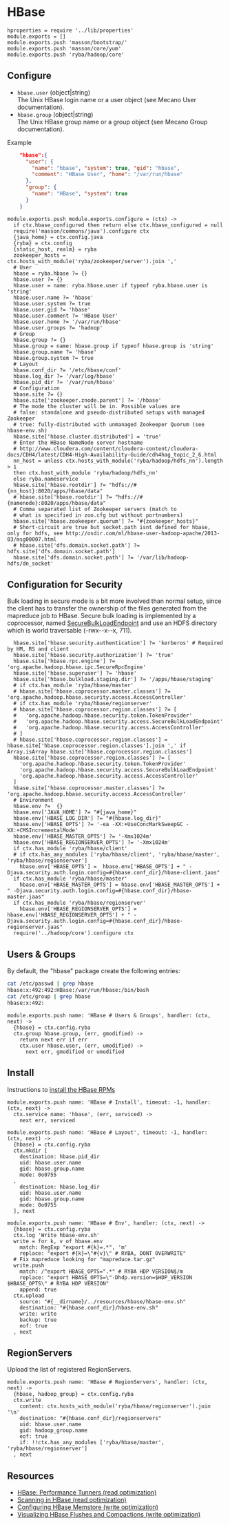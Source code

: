 
# HBase

    hproperties = require '../lib/properties'
    module.exports = []
    module.exports.push 'masson/bootstrap/'
    module.exports.push 'masson/core/yum'
    module.exports.push 'ryba/hadoop/core'

## Configure

*   `hbase.user` (object|string)   
    The Unix HBase login name or a user object (see Mecano User documentation).   
*   `hbase.group` (object|string)   
    The Unix HBase group name or a group object (see Mecano Group documentation).   

Example

```json
    "hbase":{
      "user": {
        "name": "hbase", "system": true, "gid": "hbase",
        "comment": "HBase User", "home": "/var/run/hbase"
      },
      "group": {
        "name": "HBase", "system": true
      }
    }
```

    module.exports.push module.exports.configure = (ctx) ->
      if ctx.hbase_configured then return else ctx.hbase_configured = null
      require('masson/commons/java').configure ctx
      {java_home} = ctx.config.java
      {ryba} = ctx.config
      {static_host, realm} = ryba
      zookeeper_hosts = ctx.hosts_with_module('ryba/zookeeper/server').join ','
      # User
      hbase = ryba.hbase ?= {}
      hbase.user ?= {}
      hbase.user = name: ryba.hbase.user if typeof ryba.hbase.user is 'string'
      hbase.user.name ?= 'hbase'
      hbase.user.system ?= true
      hbase.user.gid ?= 'hbase'
      hbase.user.comment ?= 'HBase User'
      hbase.user.home ?= '/var/run/hbase'
      hbase.user.groups ?= 'hadoop'
      # Group
      hbase.group ?= {}
      hbase.group = name: hbase.group if typeof hbase.group is 'string'
      hbase.group.name ?= 'hbase'
      hbase.group.system ?= true
      # Layout
      hbase.conf_dir ?= '/etc/hbase/conf'
      hbase.log_dir ?= '/var/log/hbase'
      hbase.pid_dir ?= '/var/run/hbase'
      # Configuration
      hbase.site ?= {}
      hbase.site['zookeeper.znode.parent'] ?= '/hbase'
      # The mode the cluster will be in. Possible values are
      # false: standalone and pseudo-distributed setups with managed Zookeeper
      # true: fully-distributed with unmanaged Zookeeper Quorum (see hbase-env.sh)
      hbase.site['hbase.cluster.distributed'] = 'true'
      # Enter the HBase NameNode server hostname
      # http://www.cloudera.com/content/cloudera-content/cloudera-docs/CDH4/latest/CDH4-High-Availability-Guide/cdh4hag_topic_2_6.html
      nn_host = unless ctx.hosts_with_module('ryba/hadoop/hdfs_nn').length > 1
      then ctx.host_with_module 'ryba/hadoop/hdfs_nn'
      else ryba.nameservice
      hbase.site['hbase.rootdir'] ?= "hdfs://#{nn_host}:8020/apps/hbase/data"
      # hbase.site['hbase.rootdir'] ?= "hdfs://#{namenode}:8020/apps/hbase/data"
      # Comma separated list of Zookeeper servers (match to
      # what is specified in zoo.cfg but without portnumbers)
      hbase.site['hbase.zookeeper.quorum'] ?= "#{zookeeper_hosts}"
      # Short-circuit are true but socket.path isnt defined for hbase, only for hdfs, see http://osdir.com/ml/hbase-user-hadoop-apache/2013-03/msg00007.html
      # hbase.site['dfs.domain.socket.path'] ?= hdfs.site['dfs.domain.socket.path']
      hbase.site['dfs.domain.socket.path'] ?= '/var/lib/hadoop-hdfs/dn_socket'


## Configuration for Security

Bulk loading in secure mode is a bit more involved than normal setup, since the
client has to transfer the ownership of the files generated from the mapreduce
job to HBase. Secure bulk loading is implemented by a coprocessor, named
[SecureBulkLoadEndpoint] and use an HDFS directory which is world traversable
(-rwx--x--x, 711).

      hbase.site['hbase.security.authentication'] ?= 'kerberos' # Required by HM, RS and client
      hbase.site['hbase.security.authorization'] ?= 'true'
      hbase.site['hbase.rpc.engine'] ?= 'org.apache.hadoop.hbase.ipc.SecureRpcEngine'
      hbase.site['hbase.superuser'] ?= 'hbase'
      hbase.site['hbase.bulkload.staging.dir'] ?= '/apps/hbase/staging'
      # if ctx.has_module 'ryba/hbase/master'
      # hbase.site['hbase.coprocessor.master.classes'] ?= 'org.apache.hadoop.hbase.security.access.AccessController'
      # if ctx.has_module 'ryba/hbase/regionserver'
      # hbase.site['hbase.coprocessor.region.classes'] ?= [
      #   'org.apache.hadoop.hbase.security.token.TokenProvider'
      #   'org.apache.hadoop.hbase.security.access.SecureBulkLoadEndpoint'
      #   'org.apache.hadoop.hbase.security.access.AccessController'
      # ]
      # hbase.site['hbase.coprocessor.region.classes'] = hbase.site['hbase.coprocessor.region.classes'].join ',' if Array.isArray hbase.site['hbase.coprocessor.region.classes']
      hbase.site['hbase.coprocessor.region.classes'] ?= [
        'org.apache.hadoop.hbase.security.token.TokenProvider'
        'org.apache.hadoop.hbase.security.access.SecureBulkLoadEndpoint'
        'org.apache.hadoop.hbase.security.access.AccessController'
      ]
      hbase.site['hbase.coprocessor.master.classes'] ?= 'org.apache.hadoop.hbase.security.access.AccessController'
      # Environment
      hbase.env ?=  {}
      hbase.env['JAVA_HOME'] ?= "#{java_home}"
      hbase.env['HBASE_LOG_DIR'] ?= "#{hbase.log_dir}"
      hbase.env['HBASE_OPTS'] ?= '-ea -XX:+UseConcMarkSweepGC -XX:+CMSIncrementalMode'
      hbase.env['HBASE_MASTER_OPTS'] ?= '-Xmx1024m'
      hbase.env['HBASE_REGIONSERVER_OPTS'] ?= '-Xmx1024m'
      if ctx.has_module 'ryba/hbase/client'
      # if ctx.has_any_modules ['ryba/hbase/client', 'ryba/hbase/master', 'ryba/hbase/regionserver']
        hbase.env['HBASE_OPTS'] =  hbase.env['HBASE_OPTS'] + " -Djava.security.auth.login.config=#{hbase.conf_dir}/hbase-client.jaas"
      if ctx.has_module 'ryba/hbase/master'
        hbase.env['HBASE_MASTER_OPTS'] = hbase.env['HBASE_MASTER_OPTS'] + " -Djava.security.auth.login.config=#{hbase.conf_dir}/hbase-master.jaas"
      if ctx.has_module 'ryba/hbase/regionserver'
        hbase.env['HBASE_REGIONSERVER_OPTS'] = hbase.env['HBASE_REGIONSERVER_OPTS'] + " -Djava.security.auth.login.config=#{hbase.conf_dir}/hbase-regionserver.jaas"
      require('../hadoop/core').configure ctx

## Users & Groups

By default, the "hbase" package create the following entries:

```bash
cat /etc/passwd | grep hbase
hbase:x:492:492:HBase:/var/run/hbase:/bin/bash
cat /etc/group | grep hbase
hbase:x:492:
```

    module.exports.push name: 'HBase # Users & Groups', handler: (ctx, next) ->
      {hbase} = ctx.config.ryba
      ctx.group hbase.group, (err, gmodified) ->
        return next err if err
        ctx.user hbase.user, (err, umodified) ->
          next err, gmodified or umodified

## Install

Instructions to [install the HBase RPMs](http://docs.hortonworks.com/HDPDocuments/HDP1/HDP-1.3.2/bk_installing_manually_book/content/rpm-chap9-1.html)

    module.exports.push name: 'HBase # Install', timeout: -1, handler: (ctx, next) ->
      ctx.service name: 'hbase', (err, serviced) ->
        next err, serviced

    module.exports.push name: 'HBase # Layout', timeout: -1, handler: (ctx, next) ->
      {hbase} = ctx.config.ryba
      ctx.mkdir [
        destination: hbase.pid_dir
        uid: hbase.user.name
        gid: hbase.group.name
        mode: 0o0755
      ,
        destination: hbase.log_dir
        uid: hbase.user.name
        gid: hbase.group.name
        mode: 0o0755
      ], next

    module.exports.push name: 'HBase # Env', handler: (ctx, next) ->
      {hbase} = ctx.config.ryba
      ctx.log 'Write hbase-env.sh'
      write = for k, v of hbase.env
        match: RegExp "export #{k}=.*", 'm'
        replace: "export #{k}=\"#{v}\" # RYBA, DONT OVERWRITE"
      # Fix mapreduce looking for "mapreduce.tar.gz"
      write.push
        match: /^export HBASE_OPTS=".*" # RYBA HDP VERSION$/m
        replace: "export HBASE_OPTS=\"-Dhdp.version=$HDP_VERSION $HBASE_OPTS\" # RYBA HDP VERSION"
        append: true
      ctx.upload
        source: "#{__dirname}/../resources/hbase/hbase-env.sh"
        destination: "#{hbase.conf_dir}/hbase-env.sh"
        write: write
        backup: true
        eof: true
      , next

## RegionServers

Upload the list of registered RegionServers.

    module.exports.push name: 'HBase # RegionServers', handler: (ctx, next) ->
      {hbase, hadoop_group} = ctx.config.ryba
      ctx.write
        content: ctx.hosts_with_module('ryba/hbase/regionserver').join '\n'
        destination: "#{hbase.conf_dir}/regionservers"
        uid: hbase.user.name
        gid: hadoop_group.name
        eof: true
        if: !!ctx.has_any_modules ['ryba/hbase/master', 'ryba/hbase/regionserver']
      , next


## Resources

*   [HBase: Performance Tunners (read optimization)](http://labs.ericsson.com/blog/hbase-performance-tuners)
*   [Scanning in HBase (read optimization)](http://hadoop-hbase.blogspot.com/2012/01/scanning-in-hbase.html)
*   [Configuring HBase Memstore (write optimization)](http://blog.sematext.com/2012/17/16/hbase-memstore-what-you-should-know/)
*   [Visualizing HBase Flushes and Compactions (write optimization)](http://www.ngdata.com/visiualizing-hbase-flushes-and-compactions/)

[SecureBulkLoadEndpoint]: http://hbase.apache.org/apidocs/org/apache/hadoop/hbase/security/access/SecureBulkLoadEndpoint.html


